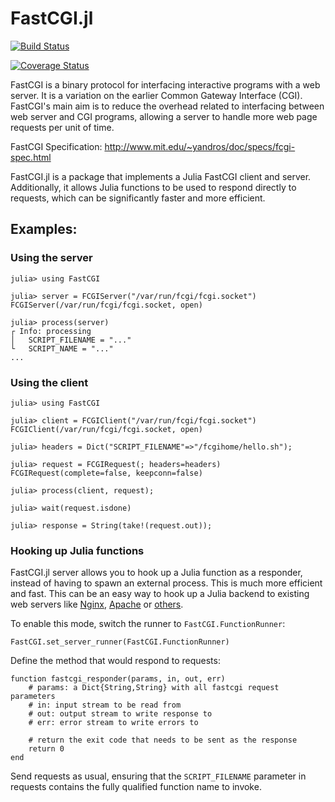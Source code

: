 # FastCGI.jl

[![Build Status](https://travis-ci.org/tanmaykm/FastCGI.jl.png)](https://travis-ci.org/tanmaykm/FastCGI.jl)

[![Coverage Status](https://coveralls.io/repos/github/tanmaykm/FastCGI.jl/badge.svg?branch=master)](https://coveralls.io/github/tanmaykm/FastCGI.jl?branch=master)

FastCGI is a binary protocol for interfacing interactive programs with a web server. It is a variation on the earlier Common Gateway Interface (CGI). FastCGI's main aim is to reduce the overhead related to interfacing between web server and CGI programs, allowing a server to handle more web page requests per unit of time.

FastCGI Specification: <http://www.mit.edu/~yandros/doc/specs/fcgi-spec.html>

FastCGI.jl is a package that implements a Julia FastCGI client and server. Additionally, it allows Julia functions to be used to respond directly to requests, which can be significantly faster and more efficient.

## Examples:

### Using the server

```
julia> using FastCGI

julia> server = FCGIServer("/var/run/fcgi/fcgi.socket")
FCGIServer(/var/run/fcgi/fcgi.socket, open)

julia> process(server)
┌ Info: processing
│   SCRIPT_FILENAME = "..."
└   SCRIPT_NAME = "..."
...
```

### Using the client

```
julia> using FastCGI

julia> client = FCGIClient("/var/run/fcgi/fcgi.socket")
FCGIClient(/var/run/fcgi/fcgi.socket, open)

julia> headers = Dict("SCRIPT_FILENAME"=>"/fcgihome/hello.sh");

julia> request = FCGIRequest(; headers=headers)
FCGIRequest(complete=false, keepconn=false)

julia> process(client, request);

julia> wait(request.isdone)

julia> response = String(take!(request.out));
```

### Hooking up Julia functions

FastCGI.jl server allows you to hook up a Julia function as a responder, instead of having to spawn an external process. This is much more efficient and fast. This can be an easy way to hook up a Julia backend to existing web servers like [Nginx](https://www.nginx.com/), [Apache](https://httpd.apache.org/) or [others](https://en.wikipedia.org/wiki/FastCGI#Web_servers_that_implement_FastCGI).

To enable this mode, switch the runner to `FastCGI.FunctionRunner`:

```
FastCGI.set_server_runner(FastCGI.FunctionRunner)
```

Define the method that would respond to requests:

```
function fastcgi_responder(params, in, out, err)
    # params: a Dict{String,String} with all fastcgi request parameters
    # in: input stream to be read from
    # out: output stream to write response to
    # err: error stream to write errors to

    # return the exit code that needs to be sent as the response
    return 0
end
```

Send requests as usual, ensuring that the `SCRIPT_FILENAME` parameter in requests contains the fully qualified function name to invoke.
